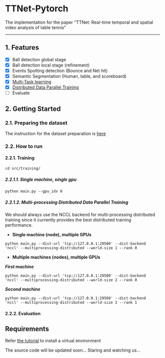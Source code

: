# TTNet-Pytorch
The implementation for the paper "TTNet: Real-time temporal and spatial video analysis of table tennis"

---

## 1. Features
- [x] Ball detection global stage
- [x] Ball detection local stage (refinement)
- [x] Events Spotting detection (Bounce and Net hit)
- [x] Semantic Segmentation (Human, table, and scoreboard)
- [x] [Multi-Task learning](https://arxiv.org/pdf/1705.07115.pdf)
- [x] [Distributed Data Parallel Training](https://github.com/pytorch/examples/tree/master/distributed/ddp)
- [ ] Evaluate

## 2. Getting Started

### 2.1. Preparing the dataset
The instruction for the dataset preparation is [here](./prepare_dataset/README.md)

### 2.2. How to run

#### 2.2.1. Training
```shell script
cd src/training/
```
##### 2.2.1.1. Single machine, single gpu

```shell script
python main.py --gpu_idx 0
```

##### 2.2.1.2. Multi-processing Distributed Data Parallel Training
We should always use the NCCL backend for multi-processing distributed training since it currently provides the best 
distributed training performance.

- **Single machine (node), multiple GPUs**

```shell script
python main.py --dist-url 'tcp://127.0.0.1:29500' --dist-backend 'nccl' --multiprocessing-distributed --world-size 1 --rank 0
```

- **Multiple machines (nodes), multiple GPUs**

_**First machine**_

```shell script
python main.py --dist-url 'tcp://127.0.0.1:29500' --dist-backend 'nccl' --multiprocessing-distributed --world-size 2 --rank 0
```
_**Second machine**_

```shell script
python main.py --dist-url 'tcp://127.0.0.1:29500' --dist-backend 'nccl' --multiprocessing-distributed --world-size 2 --rank 1
```

#### 2.2.2. Evaluation
    
## Requirements
Refer [the tutorial](https://github.com/maudzung/virtual_environment_python3) to install a virtual environment

The source code will be updated soon... Staring and watching us...